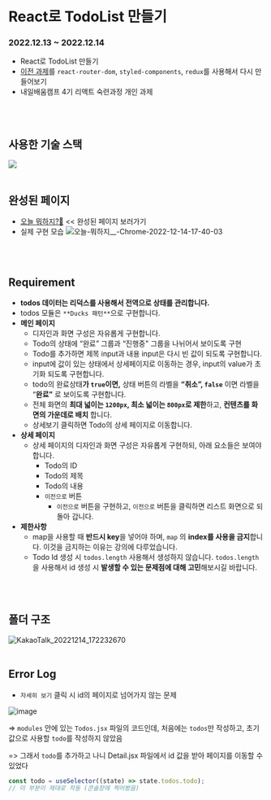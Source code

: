 # React로 TodoList 만들기
### 2022.12.13 ~ 2022.12.14
- React로 TodoList 만들기
- [이전 과제](https://github.com/seoyeon-jung/react-todolist)를 `react-router-dom`, `styled-components`, `redux`를 사용해서 다시 만들어보기
- 내일배움캠프 4기 리액트 숙련과정 개인 과제
<br>
<br>

## 사용한 기술 스택  
<img src="https://img.shields.io/badge/react-61DAFB?style=for-the-badge&logo=react&logoColor=black">
<br>
<br>

## 완성된 페이지
- [오늘 뭐하지?🤔](https://react-todo-list-upgrade.vercel.app/)  << 완성된 페이지 보러가기
- 실제 구현 모습
![오늘-뭐하지__-Chrome-2022-12-14-17-40-03](https://user-images.githubusercontent.com/95006849/207548841-e77361b5-643d-4aa6-80a2-47f42cc5853f.gif)

<br>
<br>

## Requirement
- **todos 데이터는 리덕스를 사용해서 전역으로 상태를 관리합니다.**
- todos 모듈은 `**Ducks 패턴**`으로 구현합니다.
- **메인 페이지**
    - 디자인과 화면 구성은 자유롭게 구현합니다.
    - Todo의 상태에 “완료” 그룹과 “진행중" 그룹을 나뉘어서 보이도록 구현
    - Todo를 추가하면  제목 input과 내용 input은 다시 빈 값이 되도록 구현합니다.
    - input에 값이 있는 상태에서 상세페이지로 이동하는 경우, input의 value가 초기화 되도록 구현합니다.
    - todo의 완료상태**가 `true`**이면**,** 상태 버튼의 라벨을 **“취소”,  `false`** 이면 라벨을 “**완료”** 로 보이도록 구현합니다.
    - 전체 화면의 **최대 넓이는 `1200px`, 최소 넓이는 `800px`로 제한**하고, **컨텐츠를 화면의 가운데로 배치** 합니다.
    - 상세보기 클릭하면 Todo의 상세 페이지로 이동합니다. 
- **상세 페이지**
  - 상세 페이지의 디자인과 화면 구성은 자유롭게 구현하되, 아래 요소들은 보여야 합니다.
    - Todo의 ID
    - Todo의 제목
    - Todo의 내용
    - `이전으로` 버튼
        - `이전으로` 버튼을 구현하고, `이전으로` 버튼을 클릭하면 리스트 화면으로 되돌아 갑니다.
- **제한사항**
    - map을 사용할 때 **반드시 key**을 넣어야 하며, `map` 의 **index를 사용을 금지**합니다. 이것을 금지하는 이유는 강의에 다루었습니다.
    - Todo Id 생성 시 `todos.length` 사용해서 생성하지 않습니다. `todos.length` 을 사용해서 id 생성 시 **발생할 수 있는 문제점에 대해 고민**해보시길 바랍니다.
<br>
<br>

## 폴더 구조
![KakaoTalk_20221214_172232670](https://user-images.githubusercontent.com/95006849/207543588-1efbc554-8984-4ee8-bacc-4c341a4ff828.jpg)
<br>
<br>

## Error Log
- `자세히 보기` 클릭 시 id의 페이지로 넘어가지 않는 문제

![image](https://user-images.githubusercontent.com/95006849/207544251-3f5908d3-9906-458f-b31f-2d8f40fd155d.png)

=> `modules` 안에 있는 `Todos.jsx` 파일의 코드인데, 처음에는 `todos`만 작성하고, 초기값으로 사용할 `todo`를 작성하지 않았음

=> 그래서 `todo`를 추가하고 나니 Detail.jsx 파일에서 id 값을 받아 페이지를 이동할 수 있었다

```javascript
const todo = useSelector((state) => state.todos.todo);
// 이 부분이 제대로 작동 (콘솔창에 찍어봤음)
```
